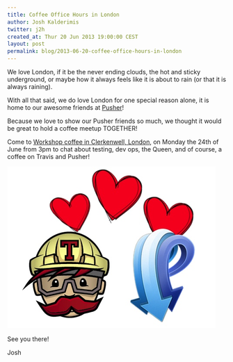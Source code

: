 ```yaml
---
title: Coffee Office Hours in London
author: Josh Kalderimis
twitter: j2h
created_at: Thur 20 Jun 2013 19:00:00 CEST
layout: post
permalink: blog/2013-06-20-coffee-office-hours-in-london
---
```


We love London, if it be the never ending clouds, the hot and sticky underground, or maybe how it always feels like it is about to rain (or that it is always raining). 

With all that said, we do love London for one special reason alone, it is home to our awesome friends at [Pusher](http://pusher.com)!

Because we love to show our Pusher friends so much, we thought it would be great to hold a coffee meetup TOGETHER!

Come to [Workshop coffee in Clerkenwell, London](http://lanyrd.com/2013/pusher-travis-ci-coffee-meetup/), on Monday the 24th of June from 3pm to chat about testing, dev ops, the Queen, and of course, a coffee on Travis and Pusher!

![Travis and Pusher in Love](/images/travis-and-pusher-in-love.jpeg)

See you there!

Josh
